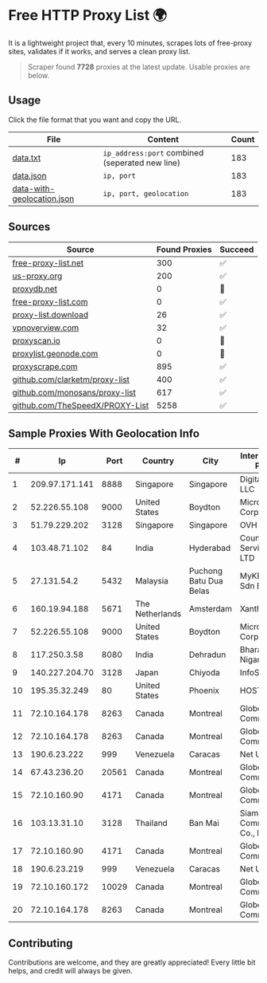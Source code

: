 
# Free HTTP Proxy List 🌍

It is a lightweight project that, every 10 minutes, scrapes lots of free-proxy sites, validates if it works, and serves a clean proxy list.


> Scraper found **7728** proxies at the latest update. Usable proxies are below.

## Usage

Click the file format that you want and copy the URL.


|File|Content|Count|
|----|-------|-----|
|[data.txt](https://raw.githubusercontent.com/themiralay/Proxy-List-World/master/data.txt)|`ip_address:port` combined (seperated new line)|183|
|[data.json](https://raw.githubusercontent.com/themiralay/Proxy-List-World/master/data.json)|`ip, port`|183|
|[data-with-geolocation.json](https://raw.githubusercontent.com/themiralay/Proxy-List-World/master/data-with-geolocation.json)|`ip, port, geolocation`|183|

## Sources

|Source|Found Proxies|Succeed|
|------|-------------|-------|
|[free-proxy-list.net](https://free-proxy-list.net)|300|✅|
|[us-proxy.org](https://www.us-proxy.org)|200|✅|
|[proxydb.net](http://proxydb.net)|0|🚫|
|[free-proxy-list.com](https://free-proxy-list.com/?page=&port=&type%5B%5D=http&type%5B%5D=https&up_time=0&search=Search)|0|✅|
|[proxy-list.download](https://www.proxy-list.download/HTTP)|26|✅|
|[vpnoverview.com](https://vpnoverview.com/privacy/anonymous-browsing/free-proxy-servers)|32|✅|
|[proxyscan.io](https://www.proxyscan.io)|0|🚫|
|[proxylist.geonode.com](https://proxylist.geonode.com/api/proxy-list?limit=300&page=1&sort_by=lastChecked&sort_type=desc&protocols=http,https)|0|🚫|
|[proxyscrape.com](https://api.proxyscrape.com/v2/?request=displayproxies&protocol=http&timeout=10000&country=all&ssl=all&anonymity=all)|895|✅|
|[github.com/clarketm/proxy-list](https://raw.githubusercontent.com/clarketm/proxy-list/master/proxy-list-raw.txt)|400|✅|
|[github.com/monosans/proxy-list](https://raw.githubusercontent.com/monosans/proxy-list/main/proxies/http.txt)|617|✅|
|[github.com/TheSpeedX/PROXY-List](https://raw.githubusercontent.com/TheSpeedX/PROXY-List/master/http.txt)|5258|✅|


## Sample Proxies With Geolocation Info

|#|Ip|Port|Country|City|Internet Service Provider|
|-|--|----|-------|----|-------------------------|
|1|209.97.171.141|8888|Singapore|Singapore|DigitalOcean, LLC|
|2|52.226.55.108|9000|United States|Boydton|Microsoft Corporation|
|3|51.79.229.202|3128|Singapore|Singapore|OVH Hosting|
|4|103.48.71.102|84|India|Hyderabad|Country Online Services PVT LTD|
|5|27.131.54.2|5432|Malaysia|Puchong Batu Dua Belas|MyKRIS ASIA Sdn Bhd|
|6|160.19.94.188|5671|The Netherlands|Amsterdam|Xantho UAB|
|7|52.226.55.108|9000|United States|Boydton|Microsoft Corporation|
|8|117.250.3.58|8080|India|Dehradun|Bharat Sanchar Nigam Ltd|
|9|140.227.204.70|3128|Japan|Chiyoda|InfoSphere|
|10|195.35.32.249|80|United States|Phoenix|HOSTINGER US|
|11|72.10.164.178|8263|Canada|Montreal|GloboTech Communications|
|12|72.10.164.178|8263|Canada|Montreal|GloboTech Communications|
|13|190.6.23.222|999|Venezuela|Caracas|Net Uno|
|14|67.43.236.20|20561|Canada|Montreal|GloboTech Communications|
|15|72.10.160.90|4171|Canada|Montreal|GloboTech Communications|
|16|103.13.31.10|3128|Thailand|Ban Mai|Siamdata Communication Co., ltd.|
|17|72.10.160.90|4171|Canada|Montreal|GloboTech Communications|
|18|190.6.23.219|999|Venezuela|Caracas|Net Uno|
|19|72.10.160.172|10029|Canada|Montreal|GloboTech Communications|
|20|72.10.164.178|8263|Canada|Montreal|GloboTech Communications|



## Contributing

Contributions are welcome, and they are greatly appreciated! Every
little bit helps, and credit will always be given.

